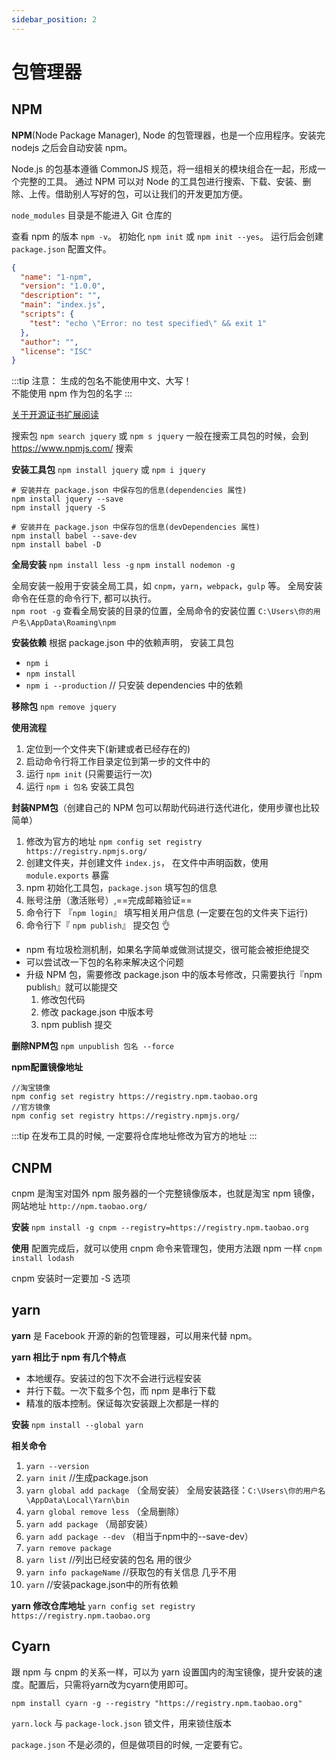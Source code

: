 ```yaml
---
sidebar_position: 2
---
```


# 包管理器

## NPM

**NPM**(Node Package Manager), Node 的包管理器，也是一个应用程序。安装完 nodejs 之后会自动安装 npm。

Node.js 的包基本遵循 CommonJS 规范，将一组相关的模块组合在一起，形成一个完整的工具。
通过 NPM 可以对 Node 的工具包进行搜索、下载、安装、删除、上传。借助别人写好的包，可以让我们的开发更加方便。

`node_modules` 目录是不能进入 Git 仓库的

查看 npm 的版本 `npm -v`。
初始化 `npm init` 或 `npm init --yes`。
运行后会创建 `package.json` 配置文件。

```json
{
  "name": "1-npm",
  "version": "1.0.0",
  "description": "",
  "main": "index.js",
  "scripts": {
    "test": "echo \"Error: no test specified\" && exit 1"
  },
  "author": "",
  "license": "ISC"
}
```

:::tip 注意：
生成的包名不能使用中文、大写！     
不能使用 npm 作为包的名字
:::

[关于开源证书扩展阅读](http://www.ruanyifeng.com/blog/2011/05/how_to_choose_free_software_licenses.html)

搜索包 `npm search jquery` 或 `npm s jquery`
一般在搜索工具包的时候，会到 https://www.npmjs.com/ 搜索

**安装工具包** `npm install jquery` 或 `npm i jquery`

```shell
# 安装并在 package.json 中保存包的信息(dependencies 属性)
npm install jquery --save
npm install jquery -S
 
# 安装并在 package.json 中保存包的信息(devDependencies 属性)
npm install babel --save-dev
npm install babel -D
```

**全局安装** `npm install less -g` `npm install nodemon -g`

全局安装一般用于安装全局工具，如 `cnpm`，`yarn`，`webpack`，`gulp` 等。
全局安装命令在任意的命令行下, 都可以执行。  
`npm root -g` 查看全局安装的目录的位置，全局命令的安装位置 `C:\Users\你的用户名\AppData\Roaming\npm`

**安装依赖** 根据 package.json 中的依赖声明， 安装工具包

- `npm i`
- `npm install`
- `npm i --production` // 只安装 dependencies 中的依赖

**移除包** `npm remove jquery`

**使用流程**

1. 定位到一个文件夹下(新建或者已经存在的)
2. 启动命令行将工作目录定位到第一步的文件中的
3. 运行 `npm init` (只需要运行一次)
4. 运行 `npm i 包名` 安装工具包

**封装NPM包**（创建自己的 NPM 包可以帮助代码进行迭代进化，使用步骤也比较简单）

1. 修改为官方的地址 `npm config set registry https://registry.npmjs.org/`
2. 创建文件夹，并创建文件 `index.js`， 在文件中声明函数，使用 `module.exports` 暴露
3. npm 初始化工具包，`package.json` 填写包的信息
4. 账号注册（激活账号）,==完成邮箱验证==
5. 命令行下 『`npm login`』 填写相关用户信息 (一定要在包的文件夹下运行)
6. 命令行下『 `npm publish`』 提交包 👌

- npm 有垃圾检测机制，如果名字简单或做测试提交，很可能会被拒绝提交
- 可以尝试改一下包的名称来解决这个问题
- 升级 NPM 包，需要修改 package.json 中的版本号修改，只需要执行『npm publish』就可以能提交
    1. 修改包代码
    2. 修改 package.json 中版本号
    3. npm publish 提交

**删除NPM包** `npm unpublish 包名 --force`

**npm配置镜像地址**

```shell
//淘宝镜像
npm config set registry https://registry.npm.taobao.org
//官方镜像   
npm config set registry https://registry.npmjs.org/
```

:::tip
在发布工具的时候, 一定要将仓库地址修改为官方的地址
:::

## CNPM

cnpm 是淘宝对国外 npm 服务器的一个完整镜像版本，也就是淘宝 npm 镜像，网站地址 `http://npm.taobao.org/`

**安装** `npm install -g cnpm --registry=https://registry.npm.taobao.org`

**使用** 配置完成后，就可以使用 cnpm 命令来管理包，使用方法跟 npm 一样 `cnpm install lodash`

cnpm 安装时一定要加 -S 选项

## yarn

**yarn** 是 Facebook 开源的新的包管理器，可以用来代替 npm。

**yarn 相比于 npm 有几个特点**

- 本地缓存。安装过的包下次不会进行远程安装
- 并行下载。一次下载多个包，而 npm 是串行下载
- 精准的版本控制。保证每次安装跟上次都是一样的

**安装** `npm install --global yarn`

**相关命令**

1. `yarn --version`
2. `yarn init` //生成package.json
3. `yarn global add package` （全局安装） 全局安装路径：`C:\Users\你的用户名\AppData\Local\Yarn\bin`
4. `yarn global remove less` （全局删除）
5. `yarn add package` （局部安装）
6. `yarn add package --dev` （相当于npm中的--save-dev）
7. `yarn remove package`
8. `yarn list` //列出已经安装的包名 用的很少
9. `yarn info packageName` //获取包的有关信息 几乎不用
10. `yarn` //安装package.json中的所有依赖 

**yarn 修改仓库地址** `yarn config set registry https://registry.npm.taobao.org`

## Cyarn 

跟 npm 与 cnpm 的关系一样，可以为 yarn 设置国内的淘宝镜像，提升安装的速度。配置后，只需将yarn改为cyarn使用即可。

`npm install cyarn -g --registry "https://registry.npm.taobao.org"`

`yarn.lock` 与 `package-lock.json` 锁文件，用来锁住版本

`package.json` 不是必须的，但是做项目的时候, 一定要有它。

